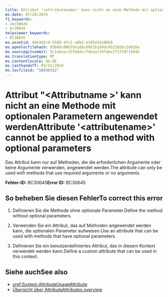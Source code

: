 ```yaml
---
title: Attribut "<attributename>' kann nicht an eine Methode mit optionalen Parametern angewendet werden
ms.date: 07/20/2015
f1_keywords:
- vbc30645
- bc30645
helpviewer_keywords:
- BC30645
ms.assetid: 4de3d2c9-5588-47c2-a6b2-e165d16106b8
ms.openlocfilehash: 93b08c00635e1dbc8952b109dc452165bc2e810a
ms.sourcegitcommit: 5c1abeec15fbddcc7dbaa729fabc1f1f29f12045
ms.translationtype: MT
ms.contentlocale: de-DE
ms.lasthandoff: 03/15/2019
ms.locfileid: "58036152"
---
```

# <a name="attribute-attributename-cannot-be-applied-to-a-method-with-optional-parameters"></a><span data-ttu-id="2454c-102">Attribut "\<Attributname >' kann nicht an eine Methode mit optionalen Parametern angewendet werden</span><span class="sxs-lookup"><span data-stu-id="2454c-102">Attribute '\<attributename>' cannot be applied to a method with optional parameters</span></span>
<span data-ttu-id="2454c-103">Das Attribut kann nur auf Methoden, die die erforderlichen Argumente oder keine Argumente verwenden, angewendet werden.</span><span class="sxs-lookup"><span data-stu-id="2454c-103">The attribute can only be used with methods that use required arguments or no arguments.</span></span>  
  
 <span data-ttu-id="2454c-104">**Fehler-ID:** BC30645</span><span class="sxs-lookup"><span data-stu-id="2454c-104">**Error ID:** BC30645</span></span>  
  
## <a name="to-correct-this-error"></a><span data-ttu-id="2454c-105">So beheben Sie diesen Fehler</span><span class="sxs-lookup"><span data-stu-id="2454c-105">To correct this error</span></span>  
  
1.  <span data-ttu-id="2454c-106">Definieren Sie die Methode ohne optionale Parameter.</span><span class="sxs-lookup"><span data-stu-id="2454c-106">Define the method without optional parameters.</span></span>  
  
2.  <span data-ttu-id="2454c-107">Verwenden Sie ein Attribut, das auf Methoden angewendet werden kann, die optionalen Parameter aufweisen.</span><span class="sxs-lookup"><span data-stu-id="2454c-107">Use an attribute that can be used with methods that have optional parameters.</span></span>  
  
3.  <span data-ttu-id="2454c-108">Definieren Sie ein benutzerdefiniertes Attribut, das in diesem Kontext verwendet werden kann.</span><span class="sxs-lookup"><span data-stu-id="2454c-108">Define a custom attribute that can be used in this context.</span></span>  
  
## <a name="see-also"></a><span data-ttu-id="2454c-109">Siehe auch</span><span class="sxs-lookup"><span data-stu-id="2454c-109">See also</span></span>

- <xref:System.AttributeUsageAttribute>
- [<span data-ttu-id="2454c-110">Übersicht über Attribute</span><span class="sxs-lookup"><span data-stu-id="2454c-110">Attributes overview</span></span>](~/docs/visual-basic/programming-guide/concepts/attributes/index.md)
